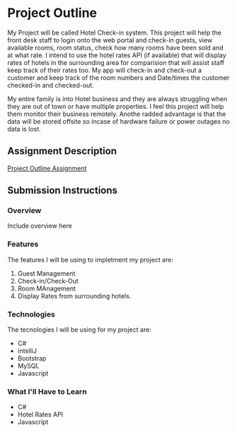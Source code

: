 # Project Outline
My Project will be called Hotel Check-in system. This project will help the front desk staff to login onto the web portal and check-in guests, view available rooms, room status, check how many rooms have been sold and at what rate. I intend to use the hotel rates API (if available) that will display rates of hotels in the surrounding area for comparision that will assist staff keep track of their rates too. My app will check-in and check-out a customer and keep track of the room numbers and Date/times the customer checked-in and checked-out.  

My entire family is into Hotel business and they are always struggling when they are out of town or have multiple properties.  I feel this project will help them monitor their business remotely. Anothe radded advantage is that the data will be stored offsite so incase of hardware failure or power outages no data is lost. 

## Assignment Description
[Project Outline Assignment](https://education.launchcode.org/liftoff/assignments/project-outline/)

## Submission Instructions

### Overview
Include overview here
### Features
The features I will be using to impletment my project are:
1) Guest Management
2) Check-in/Check-Out
3) Room MAnagement
4) Display Rates from surrounding hotels.

### Technologies
The tecnologies I will be using for my project are:

* C#
* intelliJ
* Bootstrap
* MySQL
* Javascript

### What I'll Have to Learn

* C#
* Hotel Rates API
* Javascript

